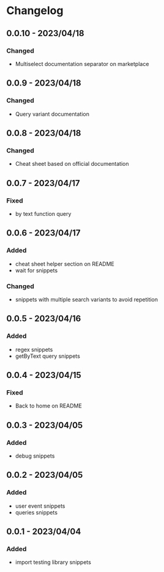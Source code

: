 # Changelog

<!-- http://keepachangelog.com/en/1.0.0/
Added       for new features.
Changed     for changes in existing functionality.
Deprecated  for once-stable features removed in upcoming releases.
Removed     for deprecated features removed in this release.
Fixed       for any bug fixes.
Security    to invite users to upgrade in case of vulnerabilities.
-->

## 0.0.10 - 2023/04/18

### Changed

- Multiselect documentation separator on marketplace

## 0.0.9 - 2023/04/18

### Changed

- Query variant documentation

## 0.0.8 - 2023/04/18

### Changed

- Cheat sheet based on official documentation

## 0.0.7 - 2023/04/17

### Fixed

- by text function query

## 0.0.6 - 2023/04/17

### Added

- cheat sheet helper section on README
- wait for snippets

### Changed

- snippets with multiple search variants to avoid repetition

## 0.0.5 - 2023/04/16

### Added

- regex snippets
- getByText query snippets

## 0.0.4 - 2023/04/15

### Fixed

- Back to home on README

## 0.0.3 - 2023/04/05

### Added

- debug snippets

## 0.0.2 - 2023/04/05

### Added

- user event snippets
- queries snippets

## 0.0.1 - 2023/04/04

### Added

- import testing library snippets

